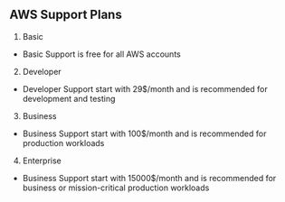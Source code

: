 ## AWS Support Plans

1. Basic

- Basic Support is free for all AWS accounts

2. Developer

- Developer Support start with 29$/month and is recommended for development and testing

3. Business

- Business Support start with 100$/month and is recommended for production workloads

4. Enterprise

- Business Support start with 15000$/month and is recommended for business or mission-critical production workloads
